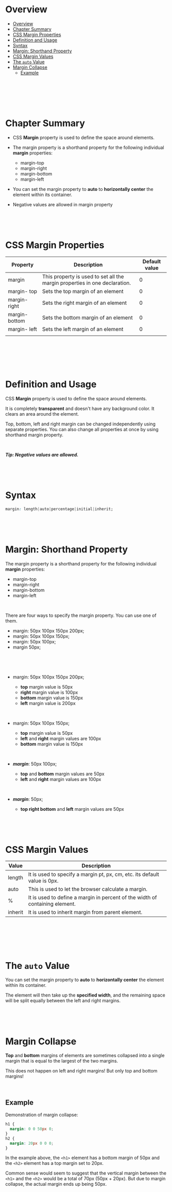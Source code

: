 # Overview

- [Overview](#overview)
- [Chapter Summary](#chapter-summary)
- [CSS Margin Properties](#css-margin-properties)
- [Definition and Usage](#definition-and-usage)
- [Syntax](#syntax)
- [Margin: Shorthand Property](#margin-shorthand-property)
- [CSS Margin Values](#css-margin-values)
- [The `auto` Value](#the-auto-value)
- [Margin Collapse](#margin-collapse)
  - [Example](#example)

&nbsp;

&nbsp;

&nbsp;

# Chapter Summary

- CSS **Margin** property is used to define the space around elements.

- The margin property is a shorthand property for the following individual **margin** properties:

  - margin-top
  - margin-right
  - margin-bottom
  - margin-left

- You can set the margin property to **auto** to **horizontally center** the element within its container.

- Negative values are allowed in margin property

&nbsp;

&nbsp;

# CSS Margin Properties

| Property       | Description                                                                | Default value |
| -------------- | -------------------------------------------------------------------------- | ------------- |
| margin         | This property is used to set all the margin properties in one declaration. | 0             |
| margin- top    | Sets the top margin of an element                                          | 0             |
| margin- right  | Sets the right margin of an element                                        | 0             |
| margin- bottom | Sets the bottom margin of an element                                       | 0             |
| margin- left   | Sets the left margin of an element                                         | 0             |
|                |                                                                            |               |

&nbsp;

&nbsp;

&nbsp;

# Definition and Usage

CSS **Margin** property is used to define the space around elements.

It is completely **transparent** and doesn't have any background color. It clears an area around the element.

Top, bottom, left and right margin can be changed independently using separate properties. You can also change all properties at once by using shorthand margin property.

&nbsp;

**_Tip: Negative values are allowed._**

&nbsp;

&nbsp;

# Syntax

```css
margin: length|auto|percentage|initial|inherit;
```

&nbsp;

&nbsp;

# Margin: Shorthand Property

The margin property is a shorthand property for the following individual **margin** properties:

- margin-top
- margin-right
- margin-bottom
- margin-left

&nbsp;

There are four ways to specify the margin property. You can use one of them.

- margin: 50px 100px 150px 200px;
- margin: 50px 100px 150px;
- margin: 50px 100px;
- margin 50px;

&nbsp;

&nbsp;

- margin: 50px 100px 150px 200px;

  - **top** margin value is 50px
  - **right** margin value is 100px
  - **bottom** margin value is 150px
  - **left** margin value is 200px

&nbsp;

- margin: 50px 100px 150px;

  - **top** margin value is 50px
  - **left** and **right** margin values are 100px
  - **bottom** margin value is 150px

&nbsp;

- **_margin_**: 50px 100px;

  - **top** and **bottom** margin values are 50px
  - **left** and **right** margin values are 100px

&nbsp;

- **_margin_**: 50px;

  - **top right bottom** and **left** margin values are 50px

&nbsp;

&nbsp;

# CSS Margin Values

| Value   | Description                                                                  |
| ------- | ---------------------------------------------------------------------------- |
| length  | It is used to specify a margin pt, px, cm, etc. its default value is 0px.    |
| auto    | This is used to let the browser calculate a margin.                          |
| %       | It is used to define a margin in percent of the width of containing element. |
| inherit | It is used to inherit margin from parent element.                            |

&nbsp;

&nbsp;

&nbsp;

# The `auto` Value

You can set the margin property to **auto** to **horizontally center** the element within its container.

The element will then take up the **specified width**, and the remaining space will be split equally between the left and right margins.

&nbsp;

&nbsp;

# Margin Collapse

**Top** and **bottom** margins of elements are sometimes collapsed into a single margin that is equal to the largest of the two margins.

This does not happen on left and right margins! But only top and bottom margins!

&nbsp;

## Example

Demonstration of margin collapse:

```css
h1 {
  margin: 0 0 50px 0;
}
h2 {
  margin: 20px 0 0 0;
}
```

In the example above, the `<h1>` element has a bottom margin of 50px and the `<h2>` element has a top margin set to 20px.

Common sense would seem to suggest that the vertical margin between the `<h1>` and the `<h2>` would be a total of 70px (50px + 20px). But due to margin collapse, the actual margin ends up being 50px.

&nbsp;
